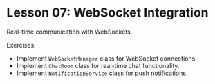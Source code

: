 # Lesson 07: WebSocket Integration

Real-time communication with WebSockets.

Exercises:
- Implement `WebSocketManager` class for WebSocket connections.
- Implement `ChatRoom` class for real-time chat functionality.
- Implement `NotificationService` class for push notifications.


